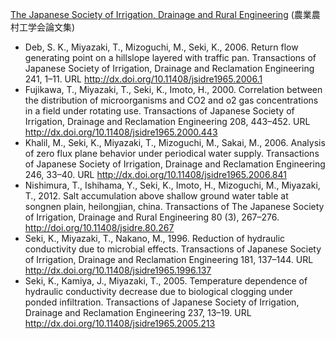 [The Japanese Society of Irrigation, Drainage and Rural Engineering](https://www.jstage.jst.go.jp/browse/jsidre) (農業農村工学会論文集)

- Deb, S. K., Miyazaki, T., Mizoguchi, M., Seki, K., 2006. Return flow generating point on a hillslope layered with traffic pan. Transactions of Japanese Society of Irrigation, Drainage and Reclamation Engineering 241, 1–11. URL http://dx.doi.org/10.11408/jsidre1965.2006.1
- Fujikawa, T., Miyazaki, T., Seki, K., Imoto, H., 2000. Correlation between the distribution of microorganisms and CO2 and o2 gas concentrations in a field under rotating use. Transactions of Japanese Society of Irrigation, Drainage and Reclamation Engineering 208, 443–452. URL http://dx.doi.org/10.11408/jsidre1965.2000.443
- Khalil, M., Seki, K., Miyazaki, T., Mizoguchi, M., Sakai, M., 2006. Analysis of zero flux plane behavior under periodical water supply. Transactions of Japanese Society of Irrigation, Drainage and Reclamation Engineering 246, 33–40. URL http://dx.doi.org/10.11408/jsidre1965.2006.841
- Nishimura, T., Ishihama, Y., Seki, K., Imoto, H., Mizoguchi, M., Miyazaki, T., 2012. Salt accumulation above shallow ground water table at songnen plain, heilongjian, china. Transactions of The Japanese Society of Irrigation, Drainage and Rural Engineering 80 (3), 267–276. http://doi.org/10.11408/jsidre.80.267
- Seki, K., Miyazaki, T., Nakano, M., 1996. Reduction of hydraulic conductivity due to microbial effects. Transactions of Japanese Society of Irrigation, Drainage and Reclamation Engineering 181, 137–144. URL http://dx.doi.org/10.11408/jsidre1965.1996.137
- Seki, K., Kamiya, J., Miyazaki, T., 2005. Temperature dependence of hydraulic conductivity decrease due to biological clogging under ponded infiltration. Transactions of Japanese Society of Irrigation, Drainage and Reclamation Engineering 237, 13–19. URL http://dx.doi.org/10.11408/jsidre1965.2005.213
